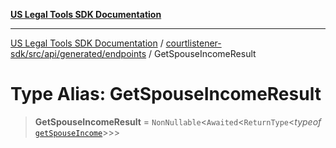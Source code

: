 [**US Legal Tools SDK Documentation**](../../../../../../README.md)

***

[US Legal Tools SDK Documentation](../../../../../../README.md) / [courtlistener-sdk/src/api/generated/endpoints](../README.md) / GetSpouseIncomeResult

# Type Alias: GetSpouseIncomeResult

> **GetSpouseIncomeResult** = `NonNullable`\<`Awaited`\<`ReturnType`\<*typeof* [`getSpouseIncome`](../functions/getSpouseIncome.md)\>\>\>
